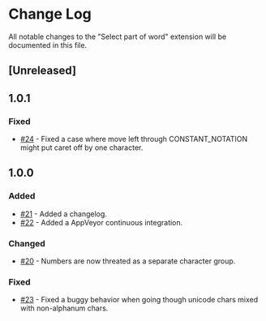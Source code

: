 # Change Log

All notable changes to the "Select part of word" extension will be documented in this file.

## [Unreleased]

## 1.0.1

### Fixed

- [#24](https://github.com/mlewand/vscode-select-part-of-word/issues/24) - Fixed a case where move left through CONSTANT_NOTATION might put caret off by one character.

## 1.0.0

### Added

- [#21](https://github.com/mlewand/vscode-select-part-of-word/issues/21) - Added a changelog.
- [#22](https://github.com/mlewand/vscode-select-part-of-word/issues/22) - Added a AppVeyor continuous integration.

### Changed

- [#20](https://github.com/mlewand/vscode-select-part-of-word/issues/20) - Numbers are now threated as a separate character group.

### Fixed

- [#23](https://github.com/mlewand/vscode-select-part-of-word/issues/23) - Fixed a buggy behavior when going though unicode chars mixed with non-alphanum chars.
